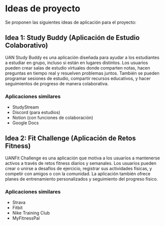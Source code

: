 # Ideas de proyecto

Se proponen las siguientes ideas de aplicación para el proyecto:

## Idea 1:  Study Buddy (Aplicación de Estudio Colaborativo)

UAN Study Buddy es una aplicación diseñada para ayudar a los estudiantes a estudiar en grupo, incluso si están en lugares distintos. Los usuarios pueden crear salas de estudio virtuales donde comparten notas, hacen preguntas en tiempo real y resuelven problemas juntos. También se pueden programar sesiones de estudio, compartir recursos educativos, y hacer seguimientos de progreso de manera colaborativa.

### Aplicaciones similares

- StudyStream
- Discord (para estudios)
- Notion (con funciones de colaboración)
- Google Docs

## Idea 2: Fit Challenge (Aplicación de Retos Fitness)

UANFit Challenge es una aplicación que motiva a los usuarios a mantenerse activos a través de retos fitness diarios y semanales. Los usuarios pueden crear o unirse a desafíos de ejercicio, registrar sus actividades físicas, y competir con amigos o con la comunidad. La aplicación también ofrece planes de entrenamiento personalizados y seguimiento del progreso físico.

### Aplicaciones similares

- Strava
- Fitbit
- Nike Training Club
- MyFitnessPal
